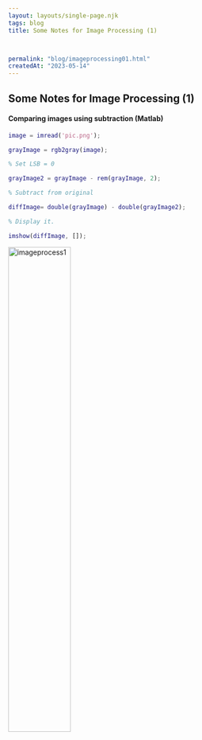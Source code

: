 ```yaml
---
layout: layouts/single-page.njk
tags: blog
title: Some Notes for Image Processing (1)



permalink: "blog/imageprocessing01.html"
createdAt: "2023-05-14"
---
```


## Some Notes for Image Processing (1)






#### Comparing images using subtraction (Matlab)

```Matlab
image = imread('pic.png');

grayImage = rgb2gray(image);

% Set LSB = 0

grayImage2 = grayImage - rem(grayImage, 2);

% Subtract from original

diffImage= double(grayImage) - double(grayImage2);

% Display it.

imshow(diffImage, []);
```


<image src="../static/image/imageprocess1.png" width="50%" height="50%" alt="imageprocess1">